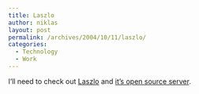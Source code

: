 ```yaml
---
title: Laszlo
author: niklas
layout: post
permalink: /archives/2004/10/11/laszlo/
categories:
  - Technology
  - Work
---
```

I&#8217;ll need to check out [Laszlo][1] and [it&#8217;s open source server][2].

 [1]: http://laszlosystems.com
 [2]: http://openlaszlo.com